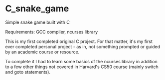 # C_snake_game
Simple snake game built with C

Requirements: GCC compiler, ncurses library

This is my first completed original C project. For that matter, it's my first ever completed personal project - as in, not something prompted 
or guided by an academic course or resource.

To complete it I had to learn some basics of the ncurses library in addition to a few other things not covered in Harvard's CS50 course (mainly switch
and goto statements). 
